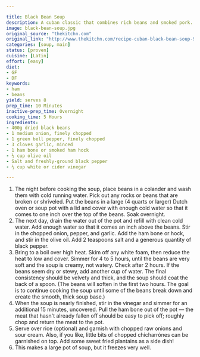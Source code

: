 ```yaml
---

title: Black Bean Soup
description: A cuban classic that combines rich beans and smoked pork.
image: black-bean-soup.jpg
original_source: "thekitchn.com"
original_link: "http://www.thekitchn.com/recipe-cuban-black-bean-soup-98048"
categories: [soup, main]
status: [proven]
cuisine: [Latin]
effort: [easy]
diet:
- GF
- DF
keywords:
- ham
- beans
yield: serves 8
prep_time: 10 Minutes
inactive-prep_time: Overnight
cooking_time: 5 Hours
ingredients:
- 400g dried black beans
- 1 medium onion, finely chopped
- 1 green bell pepper, finely chopped
- 3 cloves garlic, minced
- 1 ham bone or smoked ham hock
- ½ cup olive oil
- Salt and freshly-ground black pepper
- ⅓ cup white or cider vinegar

---
```


1. The night before cooking the soup, place beans in a colander and wash them with cold running water. Pick out any rocks or beans that are broken or shriveled. Put the beans in a large (4 quarts or larger) Dutch oven or soup pot with a lid and cover with enough cold water so that it comes to one inch over the top of the beans. Soak overnight.
2. The next day, drain the water out of the pot and refill with clean cold water. Add enough water so that it comes an inch above the beans. Stir in the chopped onion, pepper, and garlic. Add the ham bone or hock, and stir in the olive oil. Add 2 teaspoons salt and a generous quantity of black pepper.
3. Bring to a boil over high heat. Skim off any white foam, then reduce the heat to low and cover. Simmer for 4 to 5 hours, until the beans are very soft and the soup is creamy, not watery. Check after 2 hours. If the beans seem dry or stewy, add another cup of water. The final consistency should be velvety and thick, and the soup should coat the back of a spoon. (The beans will soften in the first two hours. The goal is to continue cooking the soup until some of the beans break down and create the smooth, thick soup base.)
4. When the soup is nearly finished, stir in the vinegar and simmer for an additional 15 minutes, uncovered. Pull the ham bone out of the pot — the meat that hasn't already fallen off should be easy to pick off; roughly chop and return the meat to the pot.
5. Serve over rice (optional) and garnish with chopped raw onions and sour cream. Also, if you like, little bits of chopped chicharrónes can be garnished on top. Add some sweet fried plantains as a side dish!
6. This makes a large pot of soup, but it freezes very well.
